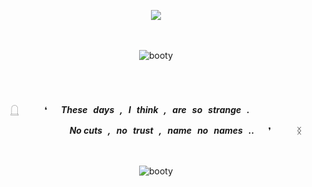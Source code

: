 <div align="center">
 
 ![](https://komarev.com/ghpvc/?username=dpdfreak&label=BULLETS&color=511B1F)

</br>

</br>

<picture>
 <img alt=booty src=https://i.postimg.cc/7YXj6Ps6/boothill.png>
</picture>

</br>

</br>

</br>

</br>

𓉸    ❛   ***These days , I think , are so strange .***       

​          ***No cuts , no trust , name no names ..***   ❜    ᛝ

</br>

</br>

<picture>
 <img alt=booty src=https://i.postimg.cc/N0rgm2Sb/boothill.png>
</picture>

</div>
